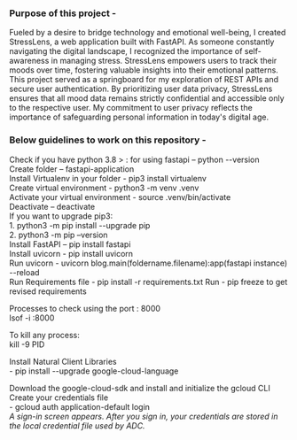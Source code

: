 ### Purpose of this project - 
Fueled by a desire to bridge technology and emotional well-being, I created StressLens, a web application built with FastAPI. As someone constantly navigating the digital landscape, I recognized the importance of self-awareness in managing stress. StressLens empowers users to track their moods over time, fostering valuable insights into their emotional patterns.
This project served as a springboard for my exploration of REST APIs and secure user authentication. By prioritizing user data privacy, StressLens ensures that all mood data remains strictly confidential and accessible only to the respective user. My commitment to user privacy reflects the importance of safeguarding personal information in today's digital age.

### Below guidelines to work on this repository - 
Check if you have python 3.8 > :  for using fastapi – python --version<br /> 
Create folder – fastapi-application<br /> 
Install Virtualenv in your folder - pip3 install virtualenv<br /> 
Create virtual environment - python3 -m venv .venv<br /> 
Activate your virtual environment - source .venv/bin/activate<br /> 
Deactivate – deactivate<br /> 
If you want to upgrade pip3:<br /> 
            1. python3 -m pip install --upgrade pip<br /> 
            2. python3 -m pip –version<br /> 
Install FastAPI – pip install fastapi<br /> 
Install uvicorn -  pip install uvicorn<br /> 
Run uvicorn - uvicorn blog.main(foldername.filename):app(fastapi instance) --reload<br /> 
Run Requirements file - pip install -r requirements.txt
Run - pip freeze to get revised requirements<br/>

Processes to check using the port : 8000 <br />
lsof -i :8000

To kill any process:<br />
kill -9 PID

Install Natural Client Libraries <br />
    - pip install --upgrade google-cloud-language

Download the google-cloud-sdk and install and initialize the gcloud CLI <br />
Create your credentials file <br/>
    - gcloud auth application-default login<br />
<i>A sign-in screen appears. After you sign in, your credentials are stored in the local credential file used by ADC.</i> <br />


